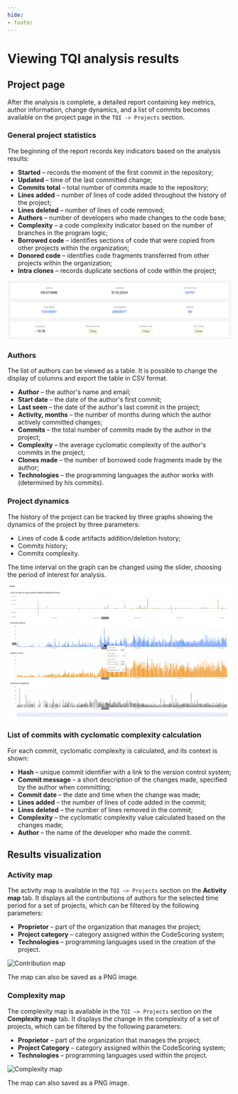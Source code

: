 ```yaml
---
hide:
- footer
---
```


# Viewing TQI analysis results

## Project page

After the analysis is complete, a detailed report containing key metrics, author information, change dynamics, and a list of commits becomes available on the project page in the `TQI -> Projects` section.

### General project statistics

The beginning of the report records key indicators based on the analysis results:

- **Started** – records the moment of the first commit in the repository;
- **Updated** – time of the last committed change;
- **Commits total** – total number of commits made to the repository;
- **Lines added** – number of lines of code added throughout the history of the project;
- **Lines deleted** – number of lines of code removed;
- **Authors** – number of developers who made changes to the code base;
- **Complexity** – a code complexity indicator based on the number of branches in the program logic;
- **Borrowed code** – identifies sections of code that were copied from other projects within the organization;
- **Donored code** – identifies code fragments transferred from other projects within the organization;
- **Intra clones** – records duplicate sections of code within the project;

![Analysis results](/assets/img/tqi/en/tqi-stats.png)

### Authors

The list of authors can be viewed as a table. It is possible to change the display of columns and export the table in CSV format.

- **Author** – the author's name and email;
- **Start date** – the date of the author's first commit;
- **Last seen** – the date of the author's last commit in the project;
- **Activity, months** – the number of months during which the author actively committed changes;
- **Commits** – the total number of commits made by the author in the project;
- **Complexity** – the average cyclomatic complexity of the author's commits in the project;
- **Clones made** – the number of borrowed code fragments made by the author;
- **Technologies** – the programming languages the author works with (determined by his commits).

### Project dynamics

The history of the project can be tracked by three graphs showing the dynamics of the project by three parameters:

- Lines of code & code artifacts addition/deletion history;
- Commits history;
- Commits complexity.

The time interval on the graph can be changed using the slider, choosing the period of interest for analysis.

![Project dynamics](/assets/img/tqi/en/tqi-dynamics.png)

### List of commits with cyclomatic complexity calculation

For each commit, cyclomatic complexity is calculated, and its context is shown:

- **Hash** – unique commit identifier with a link to the version control system;
- **Commit message** – a short description of the changes made, specified by the author when committing;
- **Commit date** – the date and time when the change was made;
- **Lines added** – the number of lines of code added in the commit;
- **Lines deleted** – the number of lines removed in the commit;
- **Complexity** – the cyclomatic complexity value calculated based on the changes made;
- **Author** – the name of the developer who made the commit.

## Results visualization

### Activity map

The activity map is available in the `TQI –> Projects` section on the **Activity map** tab. It displays all the contributions of authors for the selected time period for a set of projects, which can be filtered by the following parameters:

- **Proprietor** – part of the organization that manages the project;
- **Project category** – category assigned within the CodeScoring system;
- **Technologies** – programming languages used in the creation of the project.

![Contribution map](/assets/img/tqi/en/contribution-map.png)

The map can also be saved as a PNG image.

### Complexity map

The complexity map is available in the `TQI –> Projects` section on the **Complexity map** tab. It displays the change in the complexity of a set of projects, which can be filtered by the following parameters:

- **Proprietor** – part of the organization that manages the project;
- **Project Category** – category assigned within the CodeScoring system;
- **Technologies** – programming languages used within the project.

![Complexity map](/assets/img/tqi/en/contribution-map.png)

The map can also saved as a PNG image.
